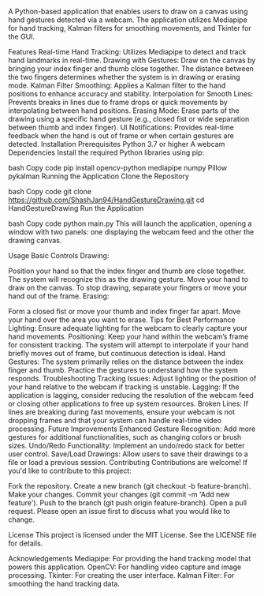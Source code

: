 A Python-based application that enables users to draw on a canvas using hand gestures detected via a webcam. The application utilizes Mediapipe for hand tracking, Kalman filters for smoothing movements, and Tkinter for the GUI.

Features
Real-time Hand Tracking: Utilizes Mediapipe to detect and track hand landmarks in real-time.
Drawing with Gestures: Draw on the canvas by bringing your index finger and thumb close together. The distance between the two fingers determines whether the system is in drawing or erasing mode.
Kalman Filter Smoothing: Applies a Kalman filter to the hand positions to enhance accuracy and stability.
Interpolation for Smooth Lines: Prevents breaks in lines due to frame drops or quick movements by interpolating between hand positions.
Erasing Mode: Erase parts of the drawing using a specific hand gesture (e.g., closed fist or wide separation between thumb and index finger).
UI Notifications: Provides real-time feedback when the hand is out of frame or when certain gestures are detected.
Installation
Prerequisites
Python 3.7 or higher
A webcam
Dependencies
Install the required Python libraries using pip:

bash
Copy code
pip install opencv-python mediapipe numpy Pillow pykalman
Running the Application
Clone the Repository

bash
Copy code
git clone https://github.com/ShashJan94/HandGestureDrawing.git
cd HandGestureDrawing
Run the Application

bash
Copy code
python main.py
This will launch the application, opening a window with two panels: one displaying the webcam feed and the other the drawing canvas.

Usage
Basic Controls
Drawing:

Position your hand so that the index finger and thumb are close together. The system will recognize this as the drawing gesture.
Move your hand to draw on the canvas.
To stop drawing, separate your fingers or move your hand out of the frame.
Erasing:

Form a closed fist or move your thumb and index finger far apart.
Move your hand over the area you want to erase.
Tips for Best Performance
Lighting: Ensure adequate lighting for the webcam to clearly capture your hand movements.
Positioning: Keep your hand within the webcam’s frame for consistent tracking. The system will attempt to interpolate if your hand briefly moves out of frame, but continuous detection is ideal.
Hand Gestures: The system primarily relies on the distance between the index finger and thumb. Practice the gestures to understand how the system responds.
Troubleshooting
Tracking Issues: Adjust lighting or the position of your hand relative to the webcam if tracking is unstable.
Lagging: If the application is lagging, consider reducing the resolution of the webcam feed or closing other applications to free up system resources.
Broken Lines: If lines are breaking during fast movements, ensure your webcam is not dropping frames and that your system can handle real-time video processing.
Future Improvements
Enhanced Gesture Recognition: Add more gestures for additional functionalities, such as changing colors or brush sizes.
Undo/Redo Functionality: Implement an undo/redo stack for better user control.
Save/Load Drawings: Allow users to save their drawings to a file or load a previous session.
Contributing
Contributions are welcome! If you'd like to contribute to this project:

Fork the repository.
Create a new branch (git checkout -b feature-branch).
Make your changes.
Commit your changes (git commit -m 'Add new feature').
Push to the branch (git push origin feature-branch).
Open a pull request.
Please open an issue first to discuss what you would like to change.

License
This project is licensed under the MIT License. See the LICENSE file for details.

Acknowledgements
Mediapipe: For providing the hand tracking model that powers this application.
OpenCV: For handling video capture and image processing.
Tkinter: For creating the user interface.
Kalman Filter: For smoothing the hand tracking data.
